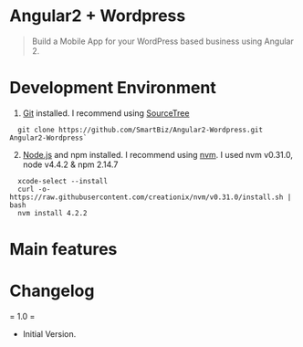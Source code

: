 # Angular2 + Wordpress
> Build a Mobile App for your WordPress based business using Angular 2.

# Development Environment

1. [Git](http://git-scm.com "Git distributed version control system") installed. I recommend using [SourceTree](https://www.sourcetreeapp.com)
```
  git clone https://github.com/SmartBiz/Angular2-Wordpress.git Angular2-Wordpress`
```

2. [Node.js](http://nodejs.org) and npm installed. I recommend using [nvm](https://github.com/creationix/nvm). I used nvm v0.31.0, node v4.4.2 & npm 2.14.7
```
  xcode-select --install
  curl -o- https://raw.githubusercontent.com/creationix/nvm/v0.31.0/install.sh | bash
  nvm install 4.2.2
```

# Main features


# Changelog
= 1.0 =
* Initial Version.
